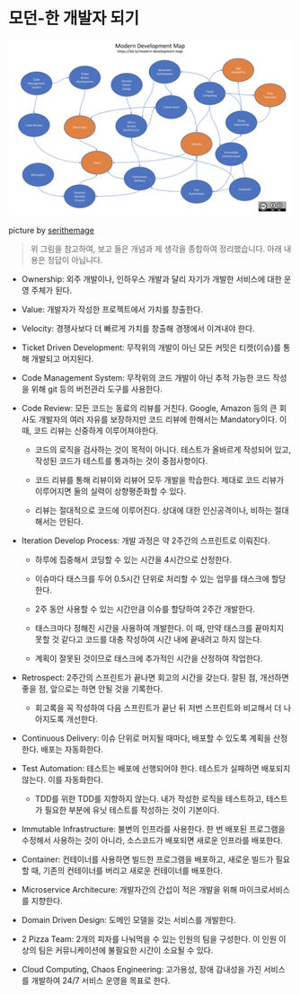 # 모던-한 개발자 되기

![사진](./modern_developer_roadmap.png)

picture by [serithemage](https://github.com/serithemage)

> 위 그림을 참고하여, 보고 들은 개념과 제 생각을 종합하여 정리했습니다. 아래 내용은 정답이 아닙니다.

- Ownership: 외주 개발이나, 인하우스 개발과 달리 자기가 개발한 서비스에 대한 운영 주체가 된다.

- Value: 개발자가 작성한 프로젝트에서 가치를 창출한다.

- Velocity: 경쟁사보다 더 빠르게 가치를 창출해 경쟁에서 이겨내야 한다.

- Ticket Driven Development: 무작위의 개발이 아닌 모든 커밋은 티켓(이슈)를 통해 개발되고 머지된다.

- Code Management System: 무작위의 코드 개발이 아닌 추적 가능한 코드 작성을 위해 git 등의 버전관리 도구를 사용한다.

- Code Review: 모든 코드는 동료의 리뷰를 거친다. Google, Amazon 등의 큰 회사도 개발자의 여러 자유를 보장하지만 코드 리뷰에 한해서는 Mandatory이다. 이 때, 코드 리뷰는 신중하게 이루어져야한다.

  - 코드의 로직을 검사하는 것이 목적이 아니다. 테스트가 올바르게 작성되어 있고, 작성된 코드가 테스트를 통과하는 것이 중점사항이다.

  - 코드 리뷰를 통해 리뷰이와 리뷰어 모두 개발을 학습한다. 제대로 코드 리뷰가 이루어지면 둘의 실력이 상향평준화할 수 있다.

  - 리뷰는 절대적으로 코드에 이루어진다. 상대에 대한 인신공격이나, 비하는 절대 해서는 안된다.

- Iteration Develop Process: 개발 과정은 약 2주간의 스프린트로 이뤄진다.

  - 하루에 집중해서 코딩할 수 있는 시간을 4시간으로 산정한다.

  - 이슈마다 태스크를 두어 0.5시간 단위로 처리할 수 있는 업무를 태스크에 할당한다.

  - 2주 동안 사용할 수 있는 시간만큼 이슈를 할당하여 2주간 개발한다.

  - 태스크마다 정해진 시간을 사용하여 개발한다. 이 때, 만약 태스크를 끝마치지 못할 것 같다고 코드를 대충 작성하여 시간 내에 끝내려고 하지 않는다.

  - 계획이 잘못된 것이므로 태스크에 추가적인 시간을 산정하여 작업한다.

- Retrospect: 2주간의 스프린트가 끝나면 회고의 시간을 갖는다. 잘된 점, 개선하면 좋을 점, 앞으로는 하면 안될 것을 기록한다.

  - 회고록을 꼭 작성하여 다음 스프린트가 끝난 뒤 저번 스프린트와 비교해서 더 나아지도록 개선한다.

- Continuous Delivery: 이슈 단위로 머지될 때마다, 배포할 수 있도록 계획을 산정한다. 배포는 자동화한다.

- Test Automation: 테스트는 배포에 선행되어야 한다. 테스트가 실패하면 배포되지 않는다. 이를 자동화한다.

  - TDD를 위한 TDD를 지향하지 않는다. 내가 작성한 로직을 테스트하고, 테스트가 필요한 부분에 유닛 테스트를 작성하는 것이 기본이다.

- Immutable Infrastructure: 불변의 인프라를 사용한다. 한 번 배포된 프로그램을 수정해서 사용하는 것이 아니라, 소스코드가 배포되면 새로운 인프라를 배포한다.

- Container: 컨테이너를 사용하면 빌드한 프로그램을 배포하고, 새로운 빌드가 필요할 때, 기존의 컨테이너를 버리고 새로운 컨테이너를 배포한다.

- Microservice Architecure: 개발자간의 간섭이 적은 개발을 위해 마이크로서비스를 지향한다.

- Domain Driven Design: 도메인 모델을 갖는 서비스를 개발한다.

- 2 Pizza Team: 2개의 피자를 나눠먹을 수 있는 인원의 팀을 구성한다. 이 인원 이상의 팀은 커뮤니케이션에 불필요한 시간이 소요될 수 있다.

- Cloud Computing, Chaos Engineering: 고가용성, 장애 감내성을 가진 서비스를 개발하여 24/7 서비스 운영을 목표로 한다.
